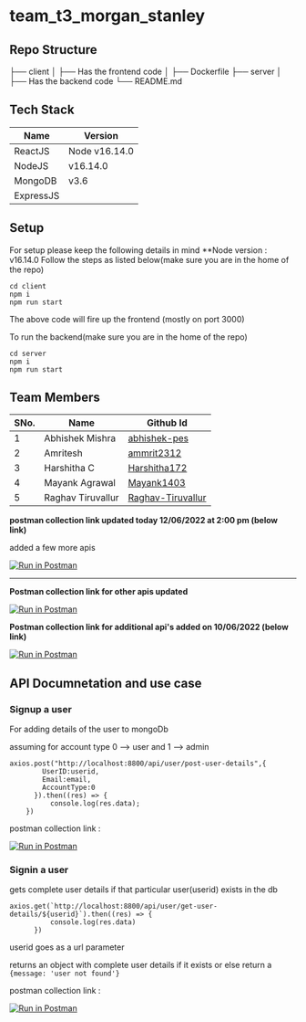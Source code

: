 # team_t3_morgan_stanley

## Repo Structure
├── client
│   ├── Has the frontend code
│   ├── Dockerfile
├── server
│   ├── Has the backend code
└── README.md

## Tech Stack
| Name | Version |
| ----------- | ----------- | 
| ReactJS | Node v16.14.0 | 
| NodeJS | v16.14.0 |
| MongoDB | v3.6 |
| ExpressJS | |

## Setup
For setup please keep the following details in mind 
**Node version : v16.14.0
Follow the steps as listed below(make sure you are in the home of the repo)
```
cd client
npm i
npm run start
```
The above code will fire up the frontend (mostly on port 3000)

To run the backend(make sure you are in the home of the repo)
```
cd server
npm i
npm run start
```

## Team Members
| SNo. | Name | Github Id |
| ----------- | ----------- | ----------- | 
| 1 | Abhishek Mishra | [abhishek-pes](https://github.com/abhishek-pes) | 
| 2 | Amritesh | [ammrit2312](https://github.com/ammrit2312) | 
| 3 | Harshitha C | [Harshitha172](https://github.com/Harshitha172) | 
| 4 | Mayank Agrawal | [Mayank1403](https://github.com/Mayank1403) | 
| 5 | Raghav Tiruvallur | [Raghav-Tiruvallur](https://github.com/Raghav-Tiruvallur) |

**postman collection link updated today 12/06/2022 at 2:00 pm (below link)**

added a few more apis

[![Run in Postman](https://run.pstmn.io/button.svg)](https://god.postman.co/run-collection/403eb677cb9d024c741d?action=collection%2Fimport)


---------------------------------------------------------------------------------------------------
**Postman collection link for other apis updated**

[![Run in Postman](https://run.pstmn.io/button.svg)](https://god.postman.co/run-collection/403eb677cb9d024c741d?action=collection%2Fimport)


**Postman collection link for additional api's added on 10/06/2022 (below link)**

[![Run in Postman](https://run.pstmn.io/button.svg)](https://god.postman.co/run-collection/403eb677cb9d024c741d?action=collection%2Fimport)

## API Documnetation and use case

### Signup a user
  
For adding details of the user to mongoDb

assuming for account type 0 --> user and 1 --> admin

```
axios.post("http://localhost:8800/api/user/post-user-details",{
        UserID:userid,
        Email:email,
        AccountType:0
      }).then((res) => {
          console.log(res.data);
    })
```
postman collection link :

[![Run in Postman](https://run.pstmn.io/button.svg)](https://god.postman.co/run-collection/a71e6ff16a66c44b16b6?action=collection%2Fimport)

### Signin a user
gets complete user details if that particular user(userid) exists in the db

```
axios.get(`http://localhost:8800/api/user/get-user-details/${userid}`).then((res) => {
          console.log(res.data)
      })
```
userid goes as a url parameter

returns an object with complete user details if it exists or else return a ```{message: 'user not found'}```

postman collection link : 

[![Run in Postman](https://run.pstmn.io/button.svg)](https://god.postman.co/run-collection/a71e6ff16a66c44b16b6?action=collection%2Fimport)
